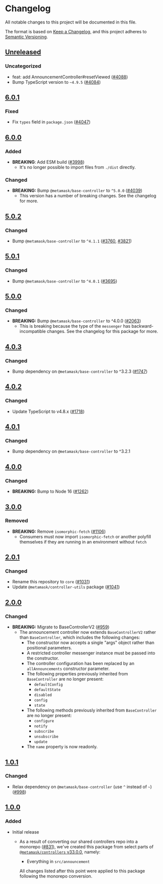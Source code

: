 # Changelog

All notable changes to this project will be documented in this file.

The format is based on [Keep a Changelog](https://keepachangelog.com/en/1.0.0/),
and this project adheres to [Semantic Versioning](https://semver.org/spec/v2.0.0.html).

## [Unreleased]

### Uncategorized

- feat: add AnnouncementController#resetViewed ([#4088](https://github.com/MetaMask/core.git/pull/4088))
- Bump TypeScript version to `~4.9.5` ([#4084](https://github.com/MetaMask/core.git/pull/4084))

## [6.0.1]

### Fixed

- Fix `types` field in `package.json` ([#4047](https://github.com/MetaMask/core/pull/4047))

## [6.0.0]

### Added

- **BREAKING**: Add ESM build ([#3998](https://github.com/MetaMask/core/pull/3998))
  - It's no longer possible to import files from `./dist` directly.

### Changed

- **BREAKING:** Bump `@metamask/base-controller` to `^5.0.0` ([#4039](https://github.com/MetaMask/core/pull/4039))
  - This version has a number of breaking changes. See the changelog for more.

## [5.0.2]

### Changed

- Bump `@metamask/base-controller` to `^4.1.1` ([#3760](https://github.com/MetaMask/core/pull/3760), [#3821](https://github.com/MetaMask/core/pull/3821))

## [5.0.1]

### Changed

- Bump `@metamask/base-controller` to `^4.0.1` ([#3695](https://github.com/MetaMask/core/pull/3695))

## [5.0.0]

### Changed

- **BREAKING:** Bump `@metamask/base-controller` to ^4.0.0 ([#2063](https://github.com/MetaMask/core/pull/2063))
  - This is breaking because the type of the `messenger` has backward-incompatible changes. See the changelog for this package for more.

## [4.0.3]

### Changed

- Bump dependency on `@metamask/base-controller` to ^3.2.3 ([#1747](https://github.com/MetaMask/core/pull/1747))

## [4.0.2]

### Changed

- Update TypeScript to v4.8.x ([#1718](https://github.com/MetaMask/core/pull/1718))

## [4.0.1]

### Changed

- Bump dependency on `@metamask/base-controller` to ^3.2.1

## [4.0.0]

### Changed

- **BREAKING:** Bump to Node 16 ([#1262](https://github.com/MetaMask/core/pull/1262))

## [3.0.0]

### Removed

- **BREAKING:** Remove `isomorphic-fetch` ([#1106](https://github.com/MetaMask/controllers/pull/1106))
  - Consumers must now import `isomorphic-fetch` or another polyfill themselves if they are running in an environment without `fetch`

## [2.0.1]

### Changed

- Rename this repository to `core` ([#1031](https://github.com/MetaMask/controllers/pull/1031))
- Update `@metamask/controller-utils` package ([#1041](https://github.com/MetaMask/controllers/pull/1041))

## [2.0.0]

### Changed

- **BREAKING:** Migrate to BaseControllerV2 ([#959](https://github.com/MetaMask/controllers/pull/959))
  - The announcement controller now extends `BaseControllerV2` rather than `BaseController`, which includes the following changes:
    - The constructor now accepts a single "args" object rather than positional parameters.
    - A restricted controller messenger instance must be passed into the constructor.
    - The controller configuration has been replaced by an `allAnnouncements` constructor parameter.
    - The following properties previously inherited from `BaseController` are no longer present:
      - `defaultConfig`
      - `defaultState`
      - `disabled`
      - `config`
      - `state`
    - The following methods previously inherited from `BaseController` are no longer present:
      - `configure`
      - `notify`
      - `subscribe`
      - `unsubscribe`
      - `update`
    - The `name` property is now readonly.

## [1.0.1]

### Changed

- Relax dependency on `@metamask/base-controller` (use `^` instead of `~`) ([#998](https://github.com/MetaMask/core/pull/998))

## [1.0.0]

### Added

- Initial release

  - As a result of converting our shared controllers repo into a monorepo ([#831](https://github.com/MetaMask/core/pull/831)), we've created this package from select parts of [`@metamask/controllers` v33.0.0](https://github.com/MetaMask/core/tree/v33.0.0), namely:

    - Everything in `src/announcement`

    All changes listed after this point were applied to this package following the monorepo conversion.

[Unreleased]: https://github.com/MetaMask/core.git/compare/@metamask/announcement-controller@6.0.1...HEAD
[6.0.1]: https://github.com/MetaMask/core.git/compare/@metamask/announcement-controller@6.0.0...@metamask/announcement-controller@6.0.1
[6.0.0]: https://github.com/MetaMask/core.git/compare/@metamask/announcement-controller@5.0.2...@metamask/announcement-controller@6.0.0
[5.0.2]: https://github.com/MetaMask/core.git/compare/@metamask/announcement-controller@5.0.1...@metamask/announcement-controller@5.0.2
[5.0.1]: https://github.com/MetaMask/core.git/compare/@metamask/announcement-controller@5.0.0...@metamask/announcement-controller@5.0.1
[5.0.0]: https://github.com/MetaMask/core.git/compare/@metamask/announcement-controller@4.0.3...@metamask/announcement-controller@5.0.0
[4.0.3]: https://github.com/MetaMask/core.git/compare/@metamask/announcement-controller@4.0.2...@metamask/announcement-controller@4.0.3
[4.0.2]: https://github.com/MetaMask/core.git/compare/@metamask/announcement-controller@4.0.1...@metamask/announcement-controller@4.0.2
[4.0.1]: https://github.com/MetaMask/core.git/compare/@metamask/announcement-controller@4.0.0...@metamask/announcement-controller@4.0.1
[4.0.0]: https://github.com/MetaMask/core.git/compare/@metamask/announcement-controller@3.0.0...@metamask/announcement-controller@4.0.0
[3.0.0]: https://github.com/MetaMask/core.git/compare/@metamask/announcement-controller@2.0.1...@metamask/announcement-controller@3.0.0
[2.0.1]: https://github.com/MetaMask/core.git/compare/@metamask/announcement-controller@2.0.0...@metamask/announcement-controller@2.0.1
[2.0.0]: https://github.com/MetaMask/core.git/compare/@metamask/announcement-controller@1.0.1...@metamask/announcement-controller@2.0.0
[1.0.1]: https://github.com/MetaMask/core.git/compare/@metamask/announcement-controller@1.0.0...@metamask/announcement-controller@1.0.1
[1.0.0]: https://github.com/MetaMask/core.git/releases/tag/@metamask/announcement-controller@1.0.0
